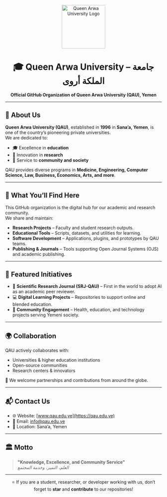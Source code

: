 <!-- Queen Arwa University GitHub Profile -->

<p align="center">
  <img src="https://qau.edu.ye/images/logo.png" alt="Queen Arwa University Logo" width="140"/>
</p>

<h1 align="center">🎓 Queen Arwa University – جامعة الملكة أروى</h1>

<p align="center">
  <b>Official GitHub Organization of Queen Arwa University (QAU), Yemen</b>  
</p>

---

## 🌟 About Us
**Queen Arwa University (QAU)**, established in **1996** in **Sana’a, Yemen**, is one of the country’s pioneering private universities.  
We are dedicated to:
- 🎓 Excellence in **education**  
- 🔬 Innovation in **research**  
- 🤝 Service to **community and society**  

QAU provides diverse programs in **Medicine, Engineering, Computer Science, Law, Business, Economics, Arts, and more**.  

---

## 📂 What You’ll Find Here
This GitHub organization is the digital hub for our academic and research community.  
We share and maintain:  
- **Research Projects** – Faculty and student research outputs.  
- **Educational Tools** – Scripts, datasets, and utilities for learning.  
- **Software Development** – Applications, plugins, and prototypes by QAU teams.  
- **Publishing & Journals** – Tools supporting Open Journal Systems (OJS) and academic publishing.  

---

## 🚀 Featured Initiatives
- 📰 **Scientific Research Journal (SRJ-QAU)** – First in the world to adopt AI as an academic peer reviewer.  
- 💻 **Digital Learning Projects** – Repositories to support online and blended education.  
- 🏥 **Community Engagement** – Health, education, and technology projects serving Yemeni society.  

---

## 🌍 Collaboration
QAU actively collaborates with:  
- Universities & higher education institutions  
- Open-source communities  
- Research centers & innovators  

🔗 We welcome partnerships and contributions from around the globe.  

---

## 📬 Contact Us
- 🌐 Website: [www.qau.edu.ye](https://qau.edu.ye)  
- 📧 Email: info@qau.edu.ye  
- 📍 Location: Sana’a, Yemen  

---

## 🏛️ Motto
> **"Knowledge, Excellence, and Community Service"**  
> _العلم، التميز، وخدمة المجتمع_  

---

<p align="center">
  ⭐ If you are a student, researcher, or developer working with us, don’t forget to <b>star</b> and <b>contribute</b> to our repositories!
</p>
